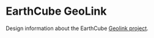 EarthCube GeoLink
=================

Design information about the EarthCube [Geolink project](http://www.geolink.org).  
